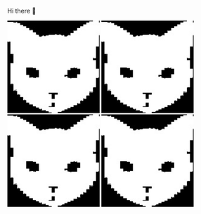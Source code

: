 Hi there 👋

<p float="left">
<!--startimg--><img src=https://raw.githubusercontent.com/Sceleratis/Sceleratis/main/.github/images/d-7.jpg height=210; width=210; align=left; alt=Woops. Guess the image failed... /><!--endimg-->
<!--startimg--><img src=https://raw.githubusercontent.com/Sceleratis/Sceleratis/main/.github/images/d-7.jpg height=210; width=210; align=left; alt=Woops. Guess the image failed... /><!--endimg-->
<!--startimg--><img src=https://raw.githubusercontent.com/Sceleratis/Sceleratis/main/.github/images/d-7.jpg height=210; width=210; align=left; alt=Woops. Guess the image failed... /><!--endimg-->
<!--startimg--><img src=https://raw.githubusercontent.com/Sceleratis/Sceleratis/main/.github/images/d-7.jpg height=210; width=210; align=left; alt=Woops. Guess the image failed... /><!--endimg-->
</p>

